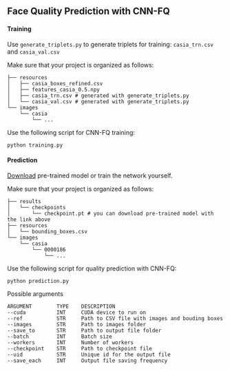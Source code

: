 ## Face Quality Prediction with CNN-FQ

#### Training

Use ```generate_triplets.py``` to generate triplets for training: ```casia_trn.csv``` and ```casia_val.csv``` 

Make sure that your project is organized as follows:

``` Shell
├── resources
│   ├── casia_boxes_refined.csv
│   ├── features_casia_0.5.npy
│   ├── casia_trn.csv # generated with generate_triplets.py
│   └── casia_val.csv # generated with generate_triplets.py
└── images
    └── casia
        └── ...
```

Use the following script for CNN-FQ training:

``` Shell
python training.py
```

#### Prediction


[Download](https://drive.google.com/drive/folders/1PGk0ZjCzG-o7VPQn_CfekF1h9ZsCqWFU?usp=sharing) pre-trained model or train the network yourself.

Make sure that your project is organized as follows:

``` Shell
├── results
│   └── checkpoints
│       └── checkpoint.pt # you can download pre-trained model with the link above
├── resources
│   └── bounding_boxes.csv
└── images
    └── casia
        └── 0000186
            └── ...
```

Use the following script for quality prediction with CNN-FQ:

``` Shell
python prediction.py
```

Possible arguments
```
ARGUMENT        TYPE    DESCRIPTION
--cuda          INT     CUDA device to run on
--ref           STR     Path to CSV file with images and bouding boxes
--images        STR     Path to images folder
--save_to       STR     Path to output file folder 
--batch         INT     Batch size 
--workers       INT     Number of workers
--checkpoint    STR     Path to checkpoint file
--uid           STR     Unique id for the output file
--save_each     INT     Output file saving frequency
```